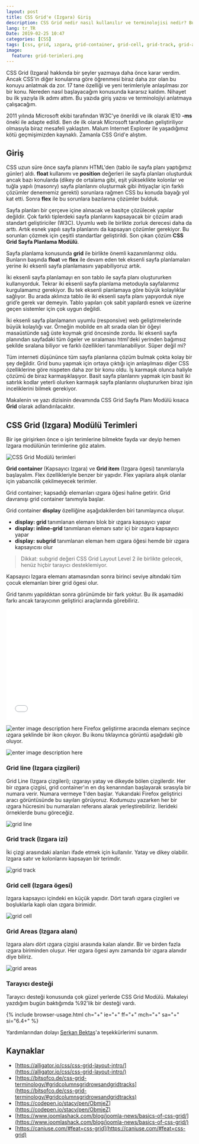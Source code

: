 ```yaml
---
layout: post
title: CSS Grid'e (Izgara) Giriş
description: CSS Grid nedir nasıl kullanılır ve terminolojisi nedir? Bunları göreceğiz.
lang: tr_TR
Date: 2019-02-25 10:47
categories: [CSS]
tags: [css, grid, ızgara, grid-container, grid-cell, grid-track, grid-areas]
image:
  feature: grid-terimleri.png
---
```


CSS Grid (Izgara) hakkında bir şeyler yazmaya daha önce karar verdim. Ancak CSS'in diğer konularına göre öğrenmesi biraz daha zor olan bu konuyu anlatmak da zor. 17 tane özelliği ve yeni terimleriyle anlaşılması zor bir konu. Nereden nasıl başlayacağım konusunda kararsız kaldım. Nihayet bu ilk yazıyla ilk adımı attım. Bu yazıda giriş yazısı ve terminolojiyi anlatmaya çalışacağım.

2011 yılında Microsoft ekibi tarafından W3C'ye önerildi ve ilk olarak IE10 **-ms** öneki ile adapte edildi. Ben de ilk olarak Microsoft tarafından geliştiriliyor olmasıyla biraz mesafeli yaklaştım. Malum Internet Explorer ile yaşadığımız kötü geçmişimizden kaynaklı. Zamanla CSS Grid'e alıştım.

## Giriş

CSS uzun süre önce sayfa planını HTML'den (tablo ile sayfa planı yaptığımız günler) aldı. **float** kullanımı ve **position** değerleri ile sayfa planları oluşturduk ancak bazı konularda (dikey de ortalama gibi, eşit yükseklikte kolonlar ve tuğla yapılı (masonry) sayfa planlarını oluşturmak gibi ihtiyaçlar için farklı çözümler denememiz gerekti) sorunlara rağmen CSS bu konuda bayağı yol kat etti. Sonra **flex** ile bu sorunlara bazılarına çözümler bulduk. 

Sayfa planları bir çerçeve içine alınacak ve basitçe çözülecek yapılar değildir. Çok farklı tiplerdeki sayfa planlarını kapsayacak bir çözüm aradı standart geliştiriciler (W3C). Uyumlu web ile birlikte zorluk derecesi daha da arttı. Artık esnek yapılı sayfa planlarını da kapsayan çözümler gerekiyor. Bu sorunları çözmek için çeşitli standartlar geliştirildi. Son çıkan çözüm **CSS Grid Sayfa Planlama Modülü**. 

Sayfa planlama konusunda **grid** ile birlikte önemli kazanımlarımız oldu. Bunların başında **float** ve **flex** ile devam eden tek eksenli sayfa planlamaları yerine iki eksenli sayfa planlamasını yapabiliyoruz artık. 

İki eksenli sayfa planlamayı en son tablo ile  sayfa planı oluştururken kullanıyorduk. Tekrar iki eksenli sayfa planlama metoduyla sayfalarımız kurgulamamız gerekiyor. Bu tek eksenli planlamaya göre büyük kolaylıklar sağlıyor. Bu arada aklınıza tablo ile iki eksenli sayfa planı yapıyorduk niye grid’e gerek var demeyin. Tablo yapıları çok sabit yapılardı esnek ve üzerine geçen sistemler için çok uygun değildi. 

İki eksenli sayfa planlamanın uyumlu (responsive) web geliştirmelerinde büyük kolaylığı var. Örneğin mobilde en alt sırada olan bir öğeyi masaüstünde sağ üste koymak grid öncesinde zordu. İki eksenli sayfa planından sayfadaki tüm ögeler ve sıralaması html'deki yerinden bağımsız şekilde sıralana biliyor ve  farklı özellikleri tanımlanabiliyor. Süper değil mi?

Tüm interneti düşününce tüm sayfa planlarına çözüm bulmak çokta kolay bir şey değildir. Grid bunu yapmak için ortaya çıktığı için anlaşılması diğer CSS özelliklerine göre nispeten daha zor bir konu oldu. İş karmaşık olunca haliyle çözümü de biraz karmaşıklaşıyor. Basit sayfa planlarını yapmak için basit iki satırlık kodlar yeterli olurken karmaşık sayfa planlarını oluştururken biraz işin inceliklerini bilmek gerekiyor.

Makalenin ve yazı dizisinin devamında CSS Grid Sayfa Planı Modülü kısaca **Grid** olarak adlandırılacaktır.

## CSS Grid (Izgara) Modülü Terimleri

Bir işe girişirken önce o işin terimlerine bilmekte fayda var deyip hemen Izgara modülünün terimlerine göz atalım.

![CSS Grid Modülü terimleri](https://fatihhayrioglu.com/images/grid-terimleri.png)

**Grid container** (Kapsayıcı Izgara) ve **Grid item** (Izgara ögesi) tanımlarıyla başlayalım. Flex özellikleriyle benzer bir yapıdır. Flex yapılara alışık olanlar için yabancılık çekilmeyecek terimler. 

Grid container; kapsadığı elemanları ızgara öğesi haline getirir. Grid davranışı grid container tanımıyla başlar. 

Grid container **display** özelliğine aşağıdakilerden biri tanımlayınca oluşur.

 - **display: grid** tanımlanan elemanı blok bir ızgara kapsayıcı yapar
 - **display: inline-grid** tanımlanan elemanı satır içi bir ızgara kapsayıcı yapar
 - **display: subgrid** tanımlanan eleman hem ızgara öğesi hemde bir ızgara kapsayıcısı olur

> Dikkat: subgrid değeri CSS Grid Layout Level 2 ile birlikte gelecek, henüz hiçbir tarayıcı desteklemiyor.

Kapsayıcı Izgara elemanı atamasından sonra birinci seviye altındaki tüm çocuk elemanları birer grid ögesi olur. 

Grid tanımı yapıldıktan sonra görünümde bir fark yoktur. Bu ilk aşamadıki farkı ancak tarayıcının geliştirici araçlarında görebiliriz. 

<iframe height="300" style="width: 100%;" scrolling="no" title="grid container" src="//codepen.io/fatihhayri/embed/BMprVy/?height=300&theme-id=13521&default-tab=css,result" frameborder="no" allowtransparency="true" allowfullscreen="true">
  See the Pen <a href='https://codepen.io/fatihhayri/pen/BMprVy/'>grid container</a> by Fatih 
  (<a href='https://codepen.io/fatihhayri'>@fatihhayri</a>) on <a href='https://codepen.io'>CodePen</a>.
</iframe>

![enter image description here](https://fatihhayrioglu.com/images/firefox-grid.png)
Firefox geliştirme aracında elemanı seçince ızgara şeklinde bir ikon çıkıyor. Bu ikonu tıklayınca görüntü aşağıdaki gib oluyor.

![enter image description here](https://fatihhayrioglu.com/images/firefox-grid-selected.png)

### Grid line (Izgara çizgileri)

Grid Line (Izgara çizgileri); ızgarayı yatay ve dikeyde bölen çizgilerdir. Her bir ızgara çizgisi, grid container'ın en dış kenarından başlayarak sırasıyla bir numara verir. Numara vermeye 1'den başlar. Yukarıdaki Firefox geliştirici aracı görüntüsünde bu sayıları görüyoruz. Kodumuzu yazarken her bir ızgara hücresini bu numaraları referans alarak yerleştirebiliriz. İlerideki örneklerde bunu göreceğiz.

![grid line](https://fatihhayrioglu.com/images/grid-line.jpg)

### Grid track (Izgara izi)

İki çizgi arasındaki alanları ifade etmek için kullanılır. Yatay ve dikey olabilir. Izgara satır ve kolonlarını kapsayan bir terimdir.

![grid track](https://fatihhayrioglu.com/images/grid-track.jpg)

### Grid cell (Izgara ögesi)

Izgara kapsayıcı içindeki en küçük yapıdır. Dört tarafı ızgara çizgileri ve boşluklarla kaplı olan ızgara birimidir. 

![grid cell](https://fatihhayrioglu.com/images/grid-cell.jpg)

### Grid Areas (Izgara alanı)

Izgara alanı dört ızgara çizgisi arasında kalan alandır. Bir ve birden fazla ızgara biriminden oluşur. Her ızgara ögesi aynı zamanda bir ızgara alanıdır diye biliriz.

![grid areas](https://fatihhayrioglu.com/images/grid-areas.jpg)

### Tarayıcı desteği

Tarayıcı desteği konusunda çok güzel yerlerde CSS Grid Modülü. Makaleyi yazdığım bugün baktığımda %92'lik bir desteği vardı.

{% include browser-usage.html ch="+" ie="+" ff="+" mch="+" sa="+" si="6.4+" %}

Yardımlarından dolayı [Serkan Bektaş](https://twitter.com/serkanbektasim)'a teşekkürlerimi sunarım. 

## Kaynaklar

- [https://alligator.io/css/css-grid-layout-intro/](https://alligator.io/css/css-grid-layout-intro/)
- [https://bitsofco.de/css-grid-terminology/#gridcolumnsgridrowsandgridtracks](https://bitsofco.de/css-grid-terminology/#gridcolumnsgridrowsandgridtracks)
- [https://codepen.io/stacy/pen/ObmjeZ](https://codepen.io/stacy/pen/ObmjeZ)
- [https://www.joomlashack.com/blog/joomla-news/basics-of-css-grid/](https://www.joomlashack.com/blog/joomla-news/basics-of-css-grid/)
- [https://caniuse.com/#feat=css-grid](https://caniuse.com/#feat=css-grid)